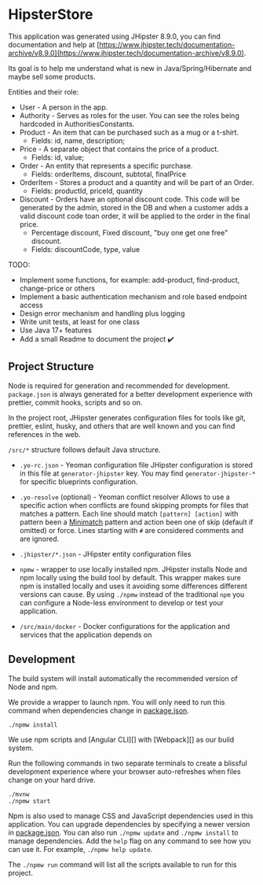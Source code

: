 # HipsterStore

This application was generated using JHipster 8.9.0, you can find documentation and help at [https://www.jhipster.tech/documentation-archive/v8.9.0](https://www.jhipster.tech/documentation-archive/v8.9.0).

Its goal is to help me understand what is new in Java/Spring/Hibernate and maybe sell some products.

Entities and their role:

- User - A person in the app.
- Authority - Serves as roles for the user. You can see the roles being hardcoded in AuthoritiesConstants.
- Product - An item that can be purchased such as a mug or a t-shirt.
  - Fields: id, name, description;
- Price - A separate object that contains the price of a product.
  - Fields: id, value;
- Order - An entity that represents a specific purchase.
  - Fields: orderItems, discount, subtotal, finalPrice
- OrderItem - Stores a product and a quantity and will be part of an Order.
  - Fields: productId, priceId, quantity
- Discount - Orders have an optional discount code. This code will be generated by the admin, stored in the DB and when a customer adds a valid discount code toan order, it will be applied to the order in the final price.
  - Percentage discount, Fixed discount, "buy one get one free" discount.
  - Fields: discountCode, type, value

TODO:

- Implement some functions, for example: add-product, find-product, change-price or others
- Implement a basic authentication mechanism and role based endpoint access
- Design error mechanism and handling plus logging
- Write unit tests, at least for one class
- Use Java 17+ features
- Add a small Readme to document the project ✔️

## Project Structure

Node is required for generation and recommended for development. `package.json` is always generated for a better development experience with prettier, commit hooks, scripts and so on.

In the project root, JHipster generates configuration files for tools like git, prettier, eslint, husky, and others that are well known and you can find references in the web.

`/src/*` structure follows default Java structure.

- `.yo-rc.json` - Yeoman configuration file
  JHipster configuration is stored in this file at `generator-jhipster` key. You may find `generator-jhipster-*` for specific blueprints configuration.
- `.yo-resolve` (optional) - Yeoman conflict resolver
  Allows to use a specific action when conflicts are found skipping prompts for files that matches a pattern. Each line should match `[pattern] [action]` with pattern been a [Minimatch](https://github.com/isaacs/minimatch#minimatch) pattern and action been one of skip (default if omitted) or force. Lines starting with `#` are considered comments and are ignored.
- `.jhipster/*.json` - JHipster entity configuration files

- `npmw` - wrapper to use locally installed npm.
  JHipster installs Node and npm locally using the build tool by default. This wrapper makes sure npm is installed locally and uses it avoiding some differences different versions can cause. By using `./npmw` instead of the traditional `npm` you can configure a Node-less environment to develop or test your application.
- `/src/main/docker` - Docker configurations for the application and services that the application depends on

## Development

The build system will install automatically the recommended version of Node and npm.

We provide a wrapper to launch npm.
You will only need to run this command when dependencies change in [package.json](package.json).

```
./npmw install
```

We use npm scripts and [Angular CLI][] with [Webpack][] as our build system.

Run the following commands in two separate terminals to create a blissful development experience where your browser
auto-refreshes when files change on your hard drive.

```
./mvnw
./npmw start
```

Npm is also used to manage CSS and JavaScript dependencies used in this application. You can upgrade dependencies by
specifying a newer version in [package.json](package.json). You can also run `./npmw update` and `./npmw install` to manage dependencies.
Add the `help` flag on any command to see how you can use it. For example, `./npmw help update`.

The `./npmw run` command will list all the scripts available to run for this project.
